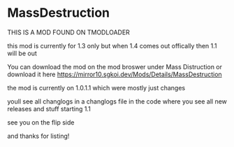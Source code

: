 # MassDestruction
 
THIS IS A MOD FOUND ON TMODLOADER

this mod is currently for 1.3 only but when 1.4 comes out offically then 1.1 will be out

You can download the mod on the mod broswer under Mass Distruction or download it here
https://mirror10.sgkoi.dev/Mods/Details/MassDestruction

the mod is currently on 1.0.1.1 which were mostly just changes

youll see all changlogs in a changlogs file in the code where you see all new releases and stuff starting 1.1

see you on the flip side

and thanks for listing!
